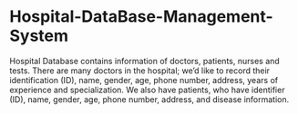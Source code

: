 # Hospital-DataBase-Management-System
Hospital Database contains information of doctors, patients, nurses and tests. There are many doctors in the hospital; we’d like to record their identification (ID), name, gender, age, phone number, address, years of experience and specialization. We also have patients, who have identifier (ID), name, gender, age, phone number, address, and disease information.
